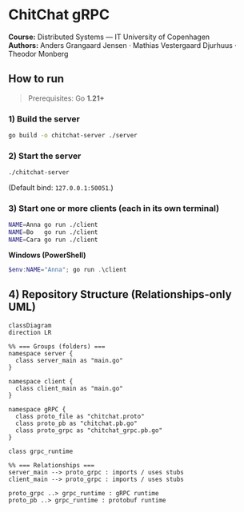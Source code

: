 # ChitChat gRPC

**Course:** Distributed Systems — IT University of Copenhagen  
**Authors:** Anders Grangaard Jensen · Mathias Vestergaard Djurhuus · Theodor Monberg

## How to run

> Prerequisites: Go **1.21+**

### 1) Build the server
```bash
go build -o chitchat-server ./server
```

### 2) Start the server
```bash
./chitchat-server
```
(Default bind: `127.0.0.1:50051`.)

### 3) Start one or more clients (each in its own terminal)
```bash
NAME=Anna go run ./client
NAME=Bo   go run ./client
NAME=Cara go run ./client
```

**Windows (PowerShell)**
```powershell
$env:NAME="Anna"; go run .\client
```
## 4) Repository Structure (Relationships-only UML)

```mermaid
classDiagram
direction LR

%% === Groups (folders) ===
namespace server {
  class server_main as "main.go"
}

namespace client {
  class client_main as "main.go"
}

namespace gRPC {
  class proto_file as "chitchat.proto"
  class proto_pb as "chitchat.pb.go"
  class proto_grpc as "chitchat_grpc.pb.go"
}

class grpc_runtime

%% === Relationships ===
server_main --> proto_grpc : imports / uses stubs
client_main --> proto_grpc : imports / uses stubs

proto_grpc ..> grpc_runtime : gRPC runtime
proto_pb ..> grpc_runtime : protobuf runtime
